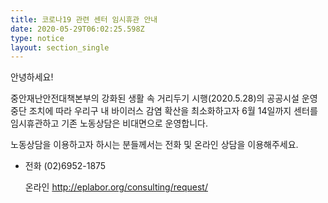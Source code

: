 ```yaml
---
title: 코로나19 관련 센터 임시휴관 안내
date: 2020-05-29T06:02:25.598Z
type: notice
layout: section_single
---
```

안녕하세요!

중안재난안전대책본부의 강화된 생활 속 거리두기 시행(2020.5.28)의 공공시설 운영중단 조치에 따라 우리구 내 바이러스 감염 확산을 최소화하고자 6월 14일까지 센터를 임시휴관하고 기존 노동상담은 비대면으로 운영합니다.

노동상담을 이용하고자 하시는 분들께서는 전화 및 온라인 상담을 이용해주세요.

* 전화 (02)6952-1875

  온라인 <http://eplabor.org/consulting/request/>
